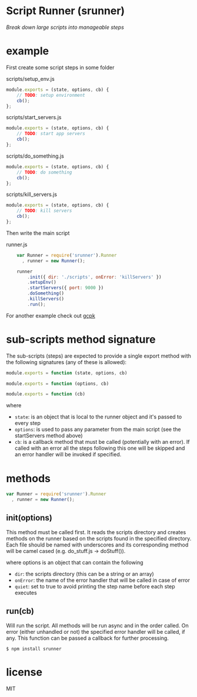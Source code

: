 # Script Runner (srunner)

*Break down large scripts into manageable steps*

# example

First create some script steps in some folder

scripts/setup_env.js

``` js
module.exports = (state, options, cb) {
    // TODO: setup environment
    cb();
};
```

scripts/start_servers.js

``` js
module.exports = (state, options, cb) {
    // TODO: start app servers
    cb();
};
```

scripts/do_something.js

``` js
module.exports = (state, options, cb) {
    // TODO: do something
    cb();
};
```

scripts/kill_servers.js

``` js
module.exports = (state, options, cb) {
    // TODO: kill servers
    cb();
};
```

Then write the main script

runner.js

``` js
    var Runner = require('srunner').Runner
      , runner = new Runner();

    runner
        .init({ dir: './scripts', onError: 'killServers' })
        .setupEnv()
        .startServers({ port: 9000 })
        .doSomething()
        .killServers()
        .run();
```

For another example check out [gcpk](https://github.com/gabesoft/gcpk)

# sub-scripts method signature

The sub-scripts (steps) are expected to provide a single export method with
the following signatures (any of these is allowed):

``` js
module.exports = function (state, options, cb)
```
``` js
module.exports = function (options, cb)
```
``` js
module.exports = function (cb)
```

where
- `state`:    is an object that is local to the runner object and it's passed to every step
- `options`:  is used to pass any parameter from the main script (see the startServers method above)
- `cb`:       is a callback method that must be called (potentially with an error). If called with an
              error all the steps following this one will be skipped and an error handler will be
              invoked if specified.

# methods

``` js
var Runner = require('srunner').Runner
  , runner = new Runner();
```

## init(options)

This method must be called first. It reads the scripts directory and creates methods on the runner
based on the scripts found in the specified directory. Each file should be named with underscores
and its corresponding method will be camel cased (e.g. do_stuff.js -> doStuff()).

where options is an object that can contain the following
- `dir`:      the scripts directory (this can be a string or an array)
- `onError`:  the name of the error handler that will be called in case of error
- `quiet`:    set to true to avoid printing the step name before each step executes

## run(cb)

Will run the script. All methods will be run async and in the order called. On error (either
unhandled or not) the specified error handler will be called, if any. This function can be passed
a callback for further processing.

```
$ npm install srunner
```

# license

MIT





